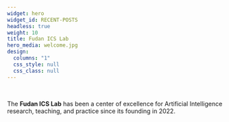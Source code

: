 ```yaml
---
widget: hero
widget_id: RECENT-POSTS
headless: true
weight: 10
title: Fudan ICS Lab
hero_media: welcome.jpg
design:
  columns: "1"
  css_style: null
  css_class: null
---
```

<br>

The **Fudan ICS Lab** has been a center of excellence for Artificial Intelligence research, teaching, and practice since its founding in 2022.